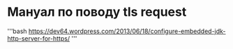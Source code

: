 # Мануал по поводу tls request
'''bash
https://dev64.wordpress.com/2013/06/18/configure-embedded-jdk-http-server-for-https/
'''
